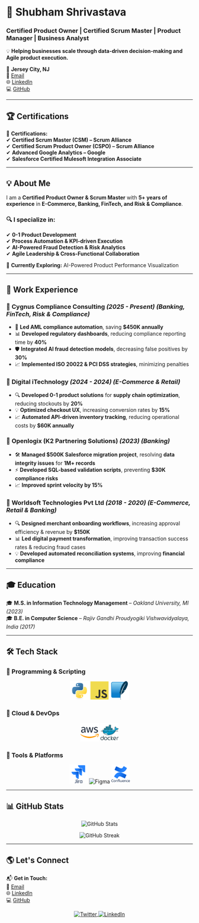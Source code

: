 # 🚀 Shubham Shrivastava  
### **Certified Product Owner | Certified Scrum Master | Product Manager | Business Analyst**  

💡 **Helping businesses scale through data-driven decision-making and Agile product execution.**  

📍 **Jersey City, NJ**  
📧 [Email](mailto:shubhamshrivastava813@gmail.com)  
🌐 [LinkedIn](https://linkedin.com/in/shubhamshrivastava11)  
💻 [GitHub](https://github.com/shubhamshrivastava11)  

---

## 🏆 Certifications  

📜 **Certifications:**  
✔ **Certified Scrum Master (CSM) – Scrum Alliance**  
✔ **Certified Scrum Product Owner (CSPO) – Scrum Alliance**  
✔ **Advanced Google Analytics – Google**  
✔ **Salesforce Certified Mulesoft Integration Associate**  

---

## 💡 **About Me**  

I am a **Certified Product Owner & Scrum Master** with **5+ years of experience** in **E-Commerce, Banking, FinTech, and Risk & Compliance**.  

### **🔍 I specialize in:**  
✔ **0-1 Product Development**  
✔ **Process Automation & KPI-driven Execution**  
✔ **AI-Powered Fraud Detection & Risk Analytics**  
✔ **Agile Leadership & Cross-Functional Collaboration**  

🎯 **Currently Exploring:** AI-Powered Product Performance Visualization  

---

## 📂 **Work Experience**  

### 🔹 **Cygnus Compliance Consulting** *(2025 - Present)* *(Banking, FinTech, Risk & Compliance)*  

- 🚀 **Led AML compliance automation**, saving **$450K annually**  
- 📊 **Developed regulatory dashboards**, reducing compliance reporting time by **40%**  
- 🛡️ **Integrated AI fraud detection models**, decreasing false positives by **30%**  
- 📈 **Implemented ISO 20022 & PCI DSS strategies**, minimizing penalties  

### 🔹 **Digital iTechnology** *(2024 - 2024)* *(E-Commerce & Retail)*  

- 🔍 **Developed 0-1 product solutions** for **supply chain optimization**, reducing stockouts by **20%**  
- 💡 **Optimized checkout UX**, increasing conversion rates by **15%**  
- 📈 **Automated API-driven inventory tracking**, reducing operational costs by **$60K annually**  

### 🔹 **Openlogix (K2 Partnering Solutions)** *(2023)* *(Banking)*  

- 🛠 **Managed $500K Salesforce migration project**, resolving **data integrity issues** for **1M+ records**  
- ⚡ **Developed SQL-based validation scripts**, preventing **$30K compliance risks**  
- 📈 **Improved sprint velocity by 15%**  

### 🔹 **Worldsoft Technologies Pvt Ltd** *(2018 - 2020)* *(E-Commerce, Retail & Banking)*  

- 🔍 **Designed merchant onboarding workflows**, increasing approval efficiency & revenue by **$150K**  
- 📊 **Led digital payment transformation**, improving transaction success rates & reducing fraud cases  
- 💡 **Developed automated reconciliation systems**, improving **financial compliance**  

---

## 🎓 **Education**  

🎓 **M.S. in Information Technology Management** – *Oakland University, MI* *(2023)*  
🎓 **B.E. in Computer Science** – *Rajiv Gandhi Proudyogiki Vishwavidyalaya, India* *(2017)*  

---

## 🛠 **Tech Stack**  

### **📌 Programming & Scripting**
<p align="center">
    <img src="https://raw.githubusercontent.com/devicons/devicon/master/icons/python/python-original.svg" alt="Python" width="50" height="50"/>
    <img src="https://raw.githubusercontent.com/devicons/devicon/master/icons/javascript/javascript-original.svg" alt="JavaScript" width="50" height="50"/>
    <img src="https://raw.githubusercontent.com/devicons/devicon/master/icons/sqlite/sqlite-original.svg" alt="SQL" width="50" height="50"/>
</p>

### **📌 Cloud & DevOps**
<p align="center">
    <img src="https://raw.githubusercontent.com/devicons/devicon/master/icons/amazonwebservices/amazonwebservices-original-wordmark.svg" alt="AWS" width="50" height="50"/>
    <img src="https://raw.githubusercontent.com/devicons/devicon/master/icons/docker/docker-original-wordmark.svg" alt="Docker" width="50" height="50"/>
</p>

### **📌 Tools & Platforms**
<p align="center">
    <img src="https://raw.githubusercontent.com/devicons/devicon/master/icons/jira/jira-original-wordmark.svg" alt="JIRA" width="50" height="50"/>
    <img src="https://www.vectorlogo.zone/logos/figma/figma-icon.svg" alt="Figma" width="50" height="50"/>
    <img src="https://raw.githubusercontent.com/devicons/devicon/master/icons/confluence/confluence-original-wordmark.svg" alt="Confluence" width="50" height="50"/>
</p>

---

## 📊 **GitHub Stats**  

<p align="center">
    <img src="https://github-readme-stats.vercel.app/api?username=shubhamshrivastava11&show_icons=true&theme=tokyonight" alt="GitHub Stats" />
</p>

<p align="center">
    <img src="https://github-readme-streak-stats.herokuapp.com/?user=shubhamshrivastava11&theme=tokyonight" alt="GitHub Streak" />
</p>

---

## 🌎 **Let's Connect**  

📬 **Get in Touch:**  
📧 [Email](mailto:shubhamshrivastava813@gmail.com)  
🌐 [LinkedIn](https://linkedin.com/in/shubhamshrivastava11)  
💻 [GitHub](https://github.com/shubhamshrivastava11)  

<p align="center">
    <a href="https://twitter.com/ishubham11" target="_blank">
        <img align="center" src="https://raw.githubusercontent.com/rahuldkjain/github-profile-readme-generator/master/src/images/icons/Social/twitter.svg" alt="Twitter" height="40" width="40" />
    </a>
    <a href="https://linkedin.com/in/shubhamshrivastava11" target="_blank">
        <img align="center" src="https://raw.githubusercontent.com/rahuldkjain/github-profile-readme-generator/master/src/images/icons/Social/linked-in-alt.svg" alt="LinkedIn" height="40" width="40" />
    </a>
</p>
